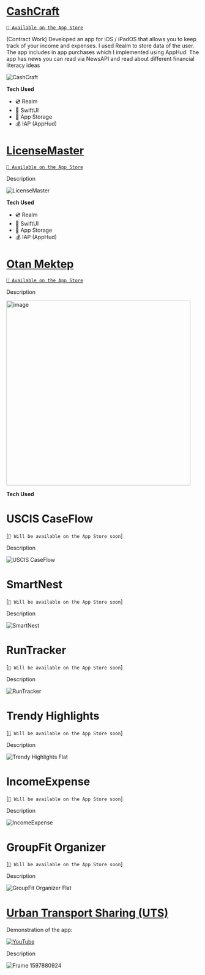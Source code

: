 # [CashCraft](https://apps.apple.com/kz/app/cashcraft%E3%85%A4/id6654918982)
[`📲 Available on the App Store`](https://apps.apple.com/kz/app/cashcraft%E3%85%A4/id6654918982)

(Contract Work)
Developed an app for iOS / iPadOS that allows you to keep track of your income and expenses. I used Realm to store data of the user. The app includes in app purchases which I implemented using AppHud. The app has news you can read via NewsAPI and read about different financial literacy ideas

 ![CashCraft](https://github.com/user-attachments/assets/0eada87f-7553-4e80-91f9-5eed0955e1cd)

**Tech Used**
- 💿 Realm
- 🎨 SwiftUI
- 🏦 App Storage
- 💰 IAP (AppHud)













# [LicenseMaster](https://apps.apple.com/kz/app/licensemaster/id6654919163)
[`📲 Available on the App Store`](https://apps.apple.com/kz/app/licensemaster/id6654919163)

Description

![LicenseMaster](https://github.com/user-attachments/assets/68eb3e7e-e9d5-4bfd-ab95-f6ba9dd1fda8)

**Tech Used**
- 💿 Realm
- 🎨 SwiftUI
- 🏦 App Storage
- 💰 IAP (AppHud)












# [Otan Mektep](https://apps.apple.com/kz/app/otan-mektep/id6503287697)
[`📲 Available on the App Store`](https://apps.apple.com/kz/app/otan-mektep/id6503287697)

Description

<img width="481" alt="image" src="https://github.com/user-attachments/assets/b4276084-feee-4a2b-a835-e9a5ab074dca">

**Tech Used**

# USCIS CaseFlow
[`📲 Will be available on the App Store soon`]

Description

![USCIS CaseFlow](https://github.com/user-attachments/assets/26cb9ac3-8967-4ee7-8042-8119e3d5b5de)









# SmartNest
[`📲 Will be available on the App Store soon`]

Description

![SmartNest](https://github.com/user-attachments/assets/6ad81c29-a4fe-49d7-9063-f6a1543e5a31)











# RunTracker
[`📲 Will be available on the App Store soon`]

Description

![RunTracker](https://github.com/user-attachments/assets/e6e5900b-36c1-425a-af91-3e6e48d84e13)

# Trendy Highlights
[`📲 Will be available on the App Store soon`]

Description

![Trendy Highlights Flat](https://github.com/user-attachments/assets/4746cd79-fcaa-499f-ba5d-7790188c84b4)










# IncomeExpense
[`📲 Will be available on the App Store soon`]

Description

![IncomeExpense](https://github.com/user-attachments/assets/08808e20-06d1-4dc7-9314-723aa3031ea1)











# GroupFit Organizer
[`📲 Will be available on the App Store soon`]

Description

![GroupFit Organizer Flat](https://github.com/user-attachments/assets/bc538128-1db0-4930-9b8a-1d239b47c87c)










# [Urban Transport Sharing (UTS)](https://github.com/magzhanzhumaly/urban-transport-sharing-ios)

Demonstration of the app:

[![YouTube](https://img.shields.io/badge/YouTube-%23FF0000.svg?style=for-the-badge&logo=YouTube&logoColor=white)](https://youtu.be/qEcylOdfPPk)

Description

![Frame 1597880924](https://github.com/user-attachments/assets/4722ef6e-16b4-471e-8e8c-117edd86b49f)





